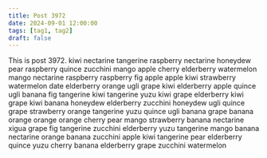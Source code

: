 ```yaml
---
title: Post 3972
date: 2024-09-01 12:00:00
tags: [tag1, tag2]
draft: false
---
```

This is post 3972.
kiwi
nectarine
tangerine
raspberry
nectarine
honeydew
pear
raspberry
quince
zucchini
mango
apple
cherry
elderberry
watermelon
mango
nectarine
raspberry
raspberry
fig
apple
apple
kiwi
strawberry
watermelon
date
elderberry
orange
ugli
grape
kiwi
elderberry
apple
quince
ugli
banana
fig
tangerine
kiwi
tangerine
yuzu
kiwi
grape
elderberry
kiwi
grape
kiwi
banana
honeydew
elderberry
zucchini
honeydew
ugli
quince
grape
strawberry
orange
tangerine
yuzu
quince
ugli
banana
grape
banana
orange
orange
orange
cherry
pear
mango
strawberry
banana
nectarine
xigua
grape
fig
tangerine
zucchini
elderberry
yuzu
tangerine
mango
banana
nectarine
orange
banana
zucchini
apple
kiwi
tangerine
pear
elderberry
quince
yuzu
cherry
banana
elderberry
grape
zucchini
watermelon
